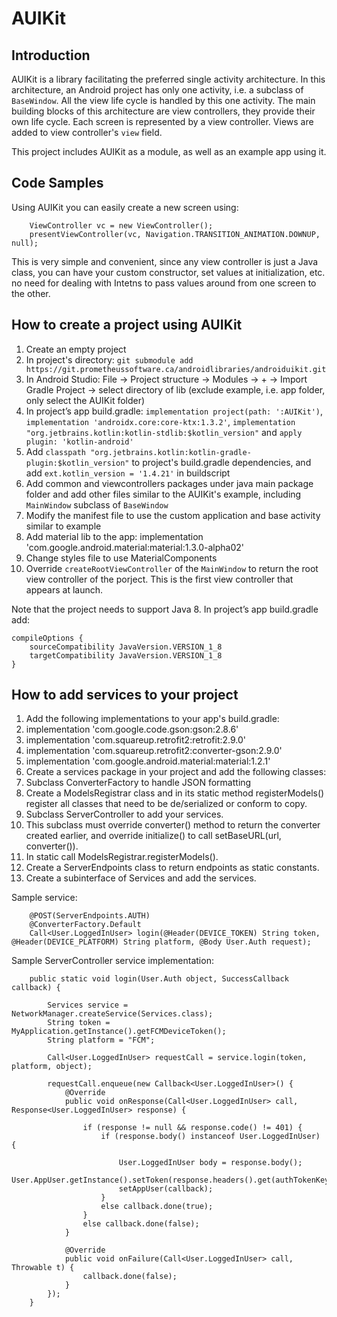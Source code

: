 # AUIKit

## Introduction

AUIKit is a library facilitating the preferred single activity architecture. In this architecture, an Android project has only one activity, i.e. a subclass of `BaseWindow`. All the view life cycle is handled by this one activity. The main building blocks of this architecture are view controllers, they provide their own life cycle. Each screen is represented by a view controller. Views are added to view controller's `view` field. 

This project includes AUIKit as a module, as well as an example app using it. 

## Code Samples

Using AUIKit you can easily create a new screen using:
```
    ViewController vc = new ViewController();
    presentViewController(vc, Navigation.TRANSITION_ANIMATION.DOWNUP, null);
```
This is very simple and convenient, since any view controller is just a Java class, you can have your custom constructor, set values at initialization, etc. no need for dealing with Intetns to pass values around from one screen to the other. 

## How to create a project using AUIKit

1. Create an empty project
2. In project's directory: `git submodule add https://git.prometheussoftware.ca/androidlibraries/androiduikit.git`
3. In Android Studio: File -> Project structure -> Modules -> + -> Import Gradle Project -> select directory of lib (exclude example, i.e. app folder, only select the AUIKit folder) 
4. In project’s app build.gradle: `implementation project(path: ':AUIKit')`, `implementation 'androidx.core:core-ktx:1.3.2'`, `implementation "org.jetbrains.kotlin:kotlin-stdlib:$kotlin_version"` and `apply plugin: 'kotlin-android'`
5. Add `classpath "org.jetbrains.kotlin:kotlin-gradle-plugin:$kotlin_version"` to project's build.gradle dependencies, and add `ext.kotlin_version = '1.4.21'` in buildscript
6. Add common and viewcontrollers packages under java main package folder and add other files similar to the AUIKit's example, including `MainWindow` subclass of `BaseWindow`
7. Modify the manifest file to use the custom application and base activity similar to example
8. Add material lib to the app: implementation 'com.google.android.material:material:1.3.0-alpha02'
9. Change styles file to use MaterialComponents
10. Override `createRootViewController` of the `MainWindow` to return the root view controller of the porject. This is the first view controller that appears at launch.

Note that the project needs to support Java 8. In project’s app build.gradle add:
```
compileOptions {
    sourceCompatibility JavaVersion.VERSION_1_8
    targetCompatibility JavaVersion.VERSION_1_8
}
```

## How to add services to your project

1. Add the following implementations to your app's build.gradle: 
2. implementation 'com.google.code.gson:gson:2.8.6'
3. implementation 'com.squareup.retrofit2:retrofit:2.9.0'
4. implementation 'com.squareup.retrofit2:converter-gson:2.9.0'
5. implementation 'com.google.android.material:material:1.2.1'
6. Create a services package in your project and add the following classes:
7. Subclass ConverterFactory to handle JSON formatting
8. Create a ModelsRegistrar class and in its static method registerModels() register all classes that need to be de/serialized or conform to copy.
8. Subclass ServerController to add your services. 
9. This subclass must override converter() method to return the converter created earlier, and override initialize() to call setBaseURL(url, converter()).
10. In static call ModelsRegistrar.registerModels().
11. Create a ServerEndpoints class to return endpoints as static constants. 
11. Create a subinterface of Services and add the services.
 

Sample service:
```
    @POST(ServerEndpoints.AUTH)
    @ConverterFactory.Default
    Call<User.LoggedInUser> login(@Header(DEVICE_TOKEN) String token, @Header(DEVICE_PLATFORM) String platform, @Body User.Auth request);
```

Sample ServerController service implementation:
```
    public static void login(User.Auth object, SuccessCallback callback) {

        Services service = NetworkManager.createService(Services.class);
        String token = MyApplication.getInstance().getFCMDeviceToken();
        String platform = "FCM";

        Call<User.LoggedInUser> requestCall = service.login(token, platform, object);

        requestCall.enqueue(new Callback<User.LoggedInUser>() {
            @Override
            public void onResponse(Call<User.LoggedInUser> call, Response<User.LoggedInUser> response) {

                if (response != null && response.code() != 401) {
                    if (response.body() instanceof User.LoggedInUser) {

                        User.LoggedInUser body = response.body();
                        User.AppUser.getInstance().setToken(response.headers().get(authTokenKey()));
                        setAppUser(callback);
                    }
                    else callback.done(true);
                }
                else callback.done(false);
            }

            @Override
            public void onFailure(Call<User.LoggedInUser> call, Throwable t) {
                callback.done(false);
            }
        });
    }

```
